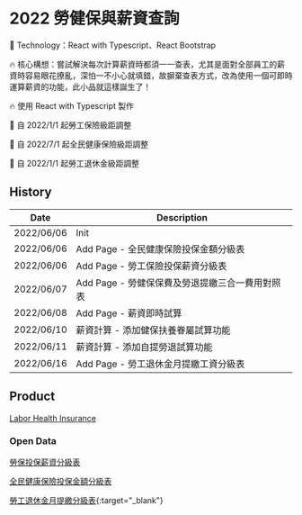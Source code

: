 # 2022 勞健保與薪資查詢
:rocket: Technology：React with Typescript、React Bootstrap

:fire: 核心構想：嘗試解決每次計算薪資時都須一一查表，尤其是面對全部員工的薪資時容易眼花撩亂，深怕一不小心就填錯，故摒棄查表方式，改為使用一個可即時運算薪資的功能，此小品就這樣誕生了！

:fire: 使用 React with Typescript 製作

:pushpin: 自 2022/1/1 起勞工保險級距調整

:pushpin: 自 2022/7/1 起全民健康保險級距調整

:pushpin: 自 2022/1/1 起勞工退休金級距調整


## History
| Date       | Description                                     |
| ---------- | ----------------------------------------------- |
| 2022/06/06 | Init                                            |
| 2022/06/06 | Add Page - 全民健康保險投保金額分級表           |
| 2022/06/06 | Add Page - 勞工保險投保薪資分級表               |
| 2022/06/07 | Add Page - 勞健保保費及勞退提繳三合一費用對照表 |
| 2022/06/08 | Add Page - 薪資即時試算                         |
| 2022/06/10 | 薪資計算 - 添加健保扶養眷屬試算功能             |
| 2022/06/11 | 薪資計算 - 添加自提勞退試算功能                 |
| 2022/06/16 | Add Page - 勞工退休金月提繳工資分級表           |

## Product
[Labor Health Insurance](https://fakestandard.github.io/react-labor-health-insurance)

### Open Data
[勞保投保薪資分級表](https://data.gov.tw/dataset/6258)

[全民健康保險投保金額分級表](https://data.gov.tw/dataset/20251)

[勞工退休金月提繳分級表](https://data.gov.tw/dataset/6274){:target="_blank"}
